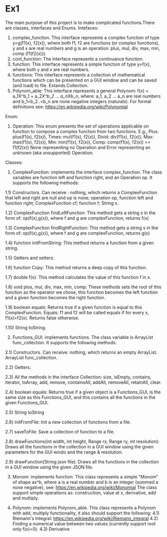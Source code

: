 # Ex1

The main purpose of this project is to make complicated functions.There are classes, interfaces and Enums. 
Intefaces: 
1) complex_function. This interface represents a complex function of type y=g(f1(x), f2(x)), where both f1, f2 are functions (or complex functions), 
   y and x are real numbers and g is an operation: plus, mul, div, max, min, comp (f1(f2(x))).   
2) cont_function: The interface represents a continuance function.
3) function: This interface represents a simple function of type y=f(x), where both y and x are real numbers.
4) functions: This interface represents a collection of mathematical functions which can be presented on a GUI window and can be saved
   (and load) to file. Extands Collection. 
5) Polynom_able: This interface represents a general Polynom: f(x) = a_1X^b_1 + a_2*X^b_2 ... a_n*Xb_n,
   where: a_1, a_2 ... a_n are real numbers and b_1<b_2..<b_n are none negative integers (naturals).
   For formal definitions see: https://en.wikipedia.org/wiki/Polynomial

Enum:
1) Operation: This enum presents the set of operations applicable on function to compose a complex function from two functions.
   E.g.,   Plus: plus(f1(x), f2(x)),  Times: mul(f1(x), f2(x)), Divid: div(f1(x), f2(x)), Max: max(f1(x), f2(x)), Min: min(f1(x), f2(x)),
   Comp: comp(f1(x), f2(x)) == f1(f2(x))
   None representing no Operation and Error representing an unknown (aka unsupported) Operation.

Classes:
1) ComplexFunction: implements the interface complex_function. The class variables are function left and function right, and an Operation op.
It supports the following methods:

  1.1) Constructors. Can receive : nothing, which returns a ComplexFunction that left and right are null and op is none; 
                                   operation op, function left and function right;
                                   ComplexFunction cf;
                                   function f;
                                   String s. 
                                   
  1.2) ComplexFunction findLeftFunction: This method gets a string s in the form of: op(f(x),g(x)), where f and g are complexFunction, returns f(x)
  
  1.3) ComplexFunction findRightFunction: This method gets a string s in the form of: op(f(x),g(x)), where f and g are complexFunction, returns g(x)
  
  1.4) function initFromString: This method returns a function from a given string.
  
  1.5) Getters and setters.
  
  1.6) function Copy: This method returns a deep copy of this function.
  
  1.7) double f(x): This method calculates the value of this function f in x.
  
  1.8) void plus, mul, div, max, min, comp: These methods sets the root of this function as the operator we chose, this function becomes 
	     the left function and a given function becomes the right function. 
       
  1.9) boolean equals: Returns true if a given function is equal to this ComplexFunction. Equals: f1 and f2 will be called equals if for every x, f1(x)=f2(x).
       Returns false otherwise.
       
  1.10) String toString.
  
2) Functions_GUI: implements functions. The class variable is ArrayList<function> func_collection. It supports the following methods:
 
  2.1) Constructors. Can receive: nothing, which returns an empty ArrayList.
                                  ArrayList<function> func_collection.
                                  
  2.2) Getters.
  
  2.3) All the methods in the interface Collection: size, isEmpty, contains, iterator, toArray, add, remove, containsAll, addAll, removeAll, retainAll, clear.
  
  2.4) boolean equals: Returns true if a given object is a Functions_GUI, is the same size as this Functions_GUI,
       and this contains all the functions in the given Functions_GUI.
       
  2.5) String toString
  
  2.6) initFromFile: Init a new collection of functions from a file.
  
  2.7) saveToFile: Save a collection of function to a file.
  
  2.8) drawFunctions(int width, int height, Range rx, Range ry, int resolution): Draws all the functions in the collection in a GUI window using the
	     given parameters for the GUI windo and the range & resolution.
       
  2.9) drawFunction(String json file): Draws all the functions in the collection in a GUI window using the given JSON file.

3) Monom: implements function. This class represents a simple "Monom" of shape ax^b, where a is a real number and b is an integer 
   (summed a none negative), 
   see: https://en.wikipedia.org/wiki/Monomial 
   The class support simple operations as: construction, value at x, derivative, add and multiply. 

4) Polynom: implements Polynom_able. This class represents a Polynom with add, multiply functionality, it also should support the following:
   4.1) Riemann's Integral: https://en.wikipedia.org/wiki/Riemann_integral
   4.2) Finding a numerical value between two values (currently support root only f(x)=0).
   4.3) Derivative

  
